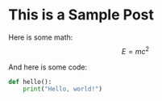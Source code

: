 # This is a Sample Post

Here is some math: $$E = mc^2$$

And here is some code:

```python
def hello():
    print("Hello, world!")
```
